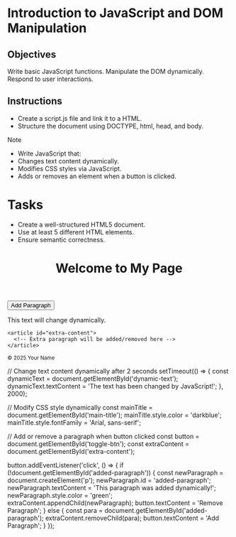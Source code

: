 # Introduction to JavaScript and DOM Manipulation

## Objectives

Write basic JavaScript functions.
Manipulate the DOM dynamically.
Respond to user interactions.

## Instructions

- Create a script.js file and link it to a HTML.
- Structure the document using DOCTYPE, html, head, and body.

>[!NOTE]
>  - Write JavaScript that:
>  - Changes text content dynamically.
>  - Modifies CSS styles via JavaScript.
>  - Adds or removes an element when a button is clicked.


# Tasks
- Create a well-structured HTML5 document.
- Use at least 5 different HTML elements.
- Ensure semantic correctness.

<!DOCTYPE html>
<html lang="en">
<head>
  <meta charset="UTF-8" />
  <meta name="viewport" content="width=device-width, initial-scale=1" />
  <title>JavaScript DOM Manipulation Example</title>
  <link rel="stylesheet" href="styles.css" />
</head>
<body>
  <header>
    <h1 id="main-title">Welcome to My Page</h1>
  </header>

  <nav>
    <button id="toggle-btn">Add Paragraph</button>
  </nav>

  <main>
    <section>
      <p id="dynamic-text">This text will change dynamically.</p>
    </section>

    <article id="extra-content">
      <!-- Extra paragraph will be added/removed here -->
    </article>
  </main>

  <footer>
    <small>© 2025 Your Name</small>
  </footer>

  <script src="script.js"></script>
</body>
</html>


// Change text content dynamically after 2 seconds
setTimeout(() => {
  const dynamicText = document.getElementById('dynamic-text');
  dynamicText.textContent = 'The text has been changed by JavaScript!';
}, 2000);

// Modify CSS style dynamically
const mainTitle = document.getElementById('main-title');
mainTitle.style.color = 'darkblue';
mainTitle.style.fontFamily = 'Arial, sans-serif';

// Add or remove a paragraph when button clicked
const button = document.getElementById('toggle-btn');
const extraContent = document.getElementById('extra-content');

button.addEventListener('click', () => {
  if (!document.getElementById('added-paragraph')) {
    const newParagraph = document.createElement('p');
    newParagraph.id = 'added-paragraph';
    newParagraph.textContent = 'This paragraph was added dynamically!';
    newParagraph.style.color = 'green';
    extraContent.appendChild(newParagraph);
    button.textContent = 'Remove Paragraph';
  } else {
    const para = document.getElementById('added-paragraph');
    extraContent.removeChild(para);
    button.textContent = 'Add Paragraph';
  }
});
